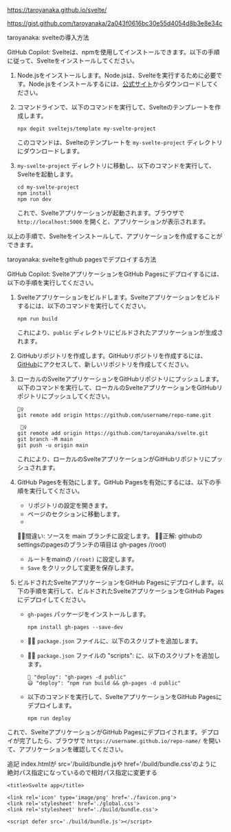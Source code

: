 https://taroyanaka.github.io/svelte/

https://gist.github.com/taroyanaka/2a043f0616bc30e55d4054d8b3e8e34c

taroyanaka: svelteの導入方法

GitHub Copilot: Svelteは、npmを使用してインストールできます。以下の手順に従って、Svelteをインストールしてください。

1. Node.jsをインストールします。Node.jsは、Svelteを実行するために必要です。Node.jsをインストールするには、[公式サイト](https://nodejs.org/)からダウンロードしてください。

2. コマンドラインで、以下のコマンドを実行して、Svelteのテンプレートを作成します。

   ```
   npx degit sveltejs/template my-svelte-project
   ```

   このコマンドは、Svelteのテンプレートを `my-svelte-project` ディレクトリにダウンロードします。

3. `my-svelte-project` ディレクトリに移動し、以下のコマンドを実行して、Svelteを起動します。

   ```
   cd my-svelte-project
   npm install
   npm run dev
   ```

   これで、Svelteアプリケーションが起動されます。ブラウザで `http://localhost:5000` を開くと、アプリケーションが表示されます。

以上の手順で、Svelteをインストールして、アプリケーションを作成することができます。

taroyanaka: svelteをgithub pagesでデプロイする方法

GitHub Copilot: SvelteアプリケーションをGitHub Pagesにデプロイするには、以下の手順を実行してください。

1. Svelteアプリケーションをビルドします。Svelteアプリケーションをビルドするには、以下のコマンドを実行してください。

   ```
   npm run build
   ```

   これにより、`public` ディレクトリにビルドされたアプリケーションが生成されます。

2. GitHubリポジトリを作成します。GitHubリポジトリを作成するには、[GitHub](https://github.com/)にアクセスして、新しいリポジトリを作成してください。

3. ローカルのSvelteアプリケーションをGitHubリポジトリにプッシュします。以下のコマンドを実行して、ローカルのSvelteアプリケーションをGitHubリポジトリにプッシュしてください。

   ```
   🙅‍♀️
   git remote add origin https://github.com/username/repo-name.git

    🙆‍♀️
   git remote add origin https://github.com/taroyanaka/svelte.git
   git branch -M main
   git push -u origin main
   ```

   これにより、ローカルのSvelteアプリケーションがGitHubリポジトリにプッシュされます。

4. GitHub Pagesを有効にします。GitHub Pagesを有効にするには、以下の手順を実行してください。

   - リポジトリの設定を開きます。
   - ページのセクションに移動します。
   - 
    🙅‍♀️間違い: ソースを main ブランチに設定します。
    🙆‍♀️正解: githubのsettingsのpagesのブランチの項目は gh-pages /(root)

   - ルートをmainの `/(root)` に設定します。
   - `Save` をクリックして変更を保存します。

5. ビルドされたSvelteアプリケーションをGitHub Pagesにデプロイします。以下の手順を実行して、ビルドされたSvelteアプリケーションをGitHub Pagesにデプロイしてください。

   - `gh-pages` パッケージをインストールします。

     ```
     npm install gh-pages --save-dev
     ```

   - 🙅‍♀️ `package.json` ファイルに、以下のスクリプトを追加します。
   - 🙆‍♀️ `package.json` ファイルの "scripts": に、以下のスクリプトを追加します。

     ```
     🙁 "deploy": "gh-pages -d public"
     😃 "deploy": "npm run build && gh-pages -d public"
     ```

   - 以下のコマンドを実行して、SvelteアプリケーションをGitHub Pagesにデプロイします。

     ```
     npm run deploy
     ```

これで、SvelteアプリケーションがGitHub Pagesにデプロイされます。デプロイが完了したら、ブラウザで `https://username.github.io/repo-name/` を開いて、アプリケーションを確認してください。






追記
index.htmlが
src='/build/bundle.jsや
href='/build/bundle.css'のように
絶対パス指定になっているので相対パス指定に変更する

<!DOCTYPE html>
<html lang="en">
<head>
	<meta charset='utf-8'>
	<meta name='viewport' content='width=device-width,initial-scale=1'>

	<title>Svelte app</title>

	<link rel='icon' type='image/png' href='./favicon.png'>
	<link rel='stylesheet' href='./global.css'>
	<link rel='stylesheet' href='./build/bundle.css'>

	<script defer src='./build/bundle.js'></script>
</head>

<body>
</body>
</html>
